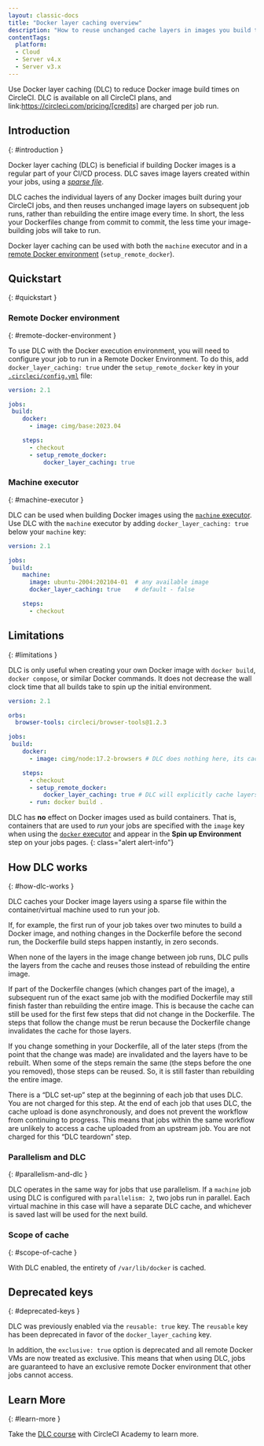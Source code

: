 ```yaml
---
layout: classic-docs
title: "Docker layer caching overview"
description: "How to reuse unchanged cache layers in images you build to reduce overall run time"
contentTags:
  platform:
  - Cloud
  - Server v4.x
  - Server v3.x
---
```


Use Docker layer caching (DLC) to reduce Docker image build times on CircleCI. DLC is available on all CircleCI plans, and link:https://circleci.com/pricing/[credits] are charged per job run.

## Introduction
{: #introduction }

Docker layer caching (DLC) is beneficial if building Docker images is a regular part of your CI/CD process. DLC saves image layers created within your jobs, using a [_sparse file_](https://en.wikipedia.org/wiki/Sparse_file).

DLC caches the individual layers of any Docker images built during your CircleCI jobs, and then reuses unchanged image layers on subsequent job runs, rather than rebuilding the entire image every time. In short, the less your Dockerfiles change from commit to commit, the less time your image-building jobs will take to run.

Docker layer caching can be used with both the `machine` executor and in a [remote Docker environment](/docs/building-docker-images/) (`setup_remote_docker`).

## Quickstart
{: #quickstart }

### Remote Docker environment
{: #remote-docker-environment }

To use DLC with the Docker execution environment, you will need to configure your job to run in a Remote Docker Environment. To do this, add `docker_layer_caching: true` under the `setup_remote_docker` key in your [`.circleci/config.yml`](/docs/configuration-reference/) file:

```yaml
version: 2.1

jobs:
 build:
    docker:
      - image: cimg/base:2023.04

    steps:
      - checkout
      - setup_remote_docker:
          docker_layer_caching: true
```

### Machine executor
{: #machine-executor }

DLC can be used when building Docker images using the [`machine` executor](/docs/configuration-reference/#machine). Use DLC with the `machine` executor by adding `docker_layer_caching: true` below your `machine` key:

```yml
version: 2.1

jobs:
 build:
    machine:
      image: ubuntu-2004:202104-01  # any available image
      docker_layer_caching: true    # default - false

    steps:
      - checkout
```

## Limitations
{: #limitations }

DLC is only useful when creating your own Docker image with `docker build`, `docker compose`, or similar Docker commands. It does not decrease the wall clock time that all builds take to spin up the initial environment.

```yaml
version: 2.1

orbs:
  browser-tools: circleci/browser-tools@1.2.3

jobs:
 build:
    docker:
      - image: cimg/node:17.2-browsers # DLC does nothing here, its caching depends on commonality of the image layers.

    steps:
      - checkout
      - setup_remote_docker:
          docker_layer_caching: true # DLC will explicitly cache layers here and try to avoid rebuilding.
      - run: docker build .
```

DLC has **no** effect on Docker images used as build containers. That is, containers that are used to _run_ your jobs are specified with the `image` key when using the [`docker` executor](/docs/using-docker/) and appear in the **Spin up Environment** step on your jobs pages.
{: class="alert alert-info"}

## How DLC works
{: #how-dlc-works }

DLC caches your Docker image layers using a sparse file within the container/virtual machine used to run your job.

If, for example, the first run of your job takes over two minutes to build a Docker image, and nothing changes in the Dockerfile before the second run, the Dockerfile build steps happen instantly, in zero seconds.

When none of the layers in the image change between job runs, DLC pulls the layers from the cache and reuses those instead of rebuilding the entire image.

If part of the Dockerfile changes (which changes part of the image), a subsequent run of the exact same job with the modified Dockerfile may still finish faster than rebuilding the entire image. This is because the cache can still be used for the first few steps that did not change in the Dockerfile. The steps that follow the change must be rerun because the Dockerfile change invalidates the cache for those layers.

If you change something in your Dockerfile, all of the later steps (from the point that the change was made) are invalidated and the layers have to be rebuilt. When some of the steps remain the same (the steps before the one you removed), those steps can be reused. So, it is still faster than rebuilding the entire image.

There is a “DLC set-up” step at the beginning of each job that uses DLC. You are not charged for this step. At the end of each job that uses DLC, the cache upload is done asynchronously, and does not prevent the workflow from continuing to progress. This means that jobs within the same workflow are unlikely to access a cache uploaded from an upstream job. You are not charged for this “DLC teardown” step.

### Parallelism and DLC
{: #parallelism-and-dlc }

DLC operates in the same way for jobs that use parallelism. If a `machine` job using DLC is configured with `parallelism: 2`, two jobs run in parallel. Each virtual machine in this case will have a separate DLC cache, and whichever is saved last will be used for the next build.

### Scope of cache
{: #scope-of-cache }

With DLC enabled, the entirety of `/var/lib/docker` is cached.

## Deprecated keys
{: #deprecated-keys }

DLC was previously enabled via the `reusable: true` key. The `reusable` key has been deprecated in favor of the `docker_layer_caching` key.

In addition, the `exclusive: true` option is deprecated and all remote Docker VMs are now treated as exclusive. This means that when using DLC, jobs are guaranteed to have an exclusive remote Docker environment that other jobs cannot access.

## Learn More
{: #learn-more }

Take the [DLC course](https://academy.circleci.com/docker-layer-caching?access_code=public-2021) with CircleCI Academy to learn more.
